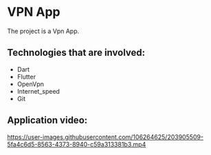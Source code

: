 # VPN App

The project is a Vpn App.

## Technologies that are involved:
- Dart
- Flutter
- OpenVpn
- Internet_speed
- Git



## Application video:

https://user-images.githubusercontent.com/106264625/203905509-5fa4c6d5-8563-4373-8940-c59a313381b3.mp4

